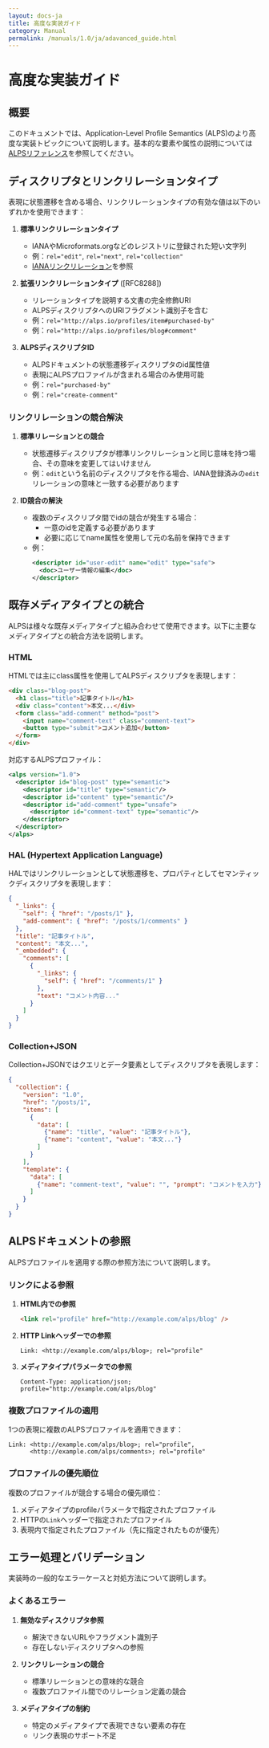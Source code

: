 ```yaml
---
layout: docs-ja
title: 高度な実装ガイド
category: Manual
permalink: /manuals/1.0/ja/adavanced_guide.html
---
```


# 高度な実装ガイド

## 概要

このドキュメントでは、Application-Level Profile Semantics (ALPS)のより高度な実装トピックについて説明します。基本的な要素や属性の説明については[ALPSリファレンス](reference.html)を参照してください。

## ディスクリプタとリンクリレーションタイプ

表現に状態遷移を含める場合、リンクリレーションタイプの有効な値は以下のいずれかを使用できます：

1. **標準リンクリレーションタイプ**
    - IANAやMicroformats.orgなどのレジストリに登録された短い文字列
    - 例：`rel="edit"`, `rel="next"`, `rel="collection"`
    - [IANAリンクリレーション](https://www.iana.org/assignments/link-relations/)を参照

2. **拡張リンクリレーションタイプ** ([RFC8288])
    - リレーションタイプを説明する文書の完全修飾URI
    - ALPSディスクリプタへのURIフラグメント識別子を含む
    - 例：`rel="http://alps.io/profiles/item#purchased-by"`
    - 例：`rel="http://alps.io/profiles/blog#comment"`

3. **ALPSディスクリプタID**
    - ALPSドキュメントの状態遷移ディスクリプタのid属性値
    - 表現にALPSプロファイルが含まれる場合のみ使用可能
    - 例：`rel="purchased-by"`
    - 例：`rel="create-comment"`

### リンクリレーションの競合解決

1. **標準リレーションとの競合**
    - 状態遷移ディスクリプタが標準リンクリレーションと同じ意味を持つ場合、その意味を変更してはいけません
    - 例：`edit`という名前のディスクリプタを作る場合、IANA登録済みの`edit`リレーションの意味と一致する必要があります

2. **ID競合の解決**
    - 複数のディスクリプタ間でidの競合が発生する場合：
        - 一意のidを定義する必要があります
        - 必要に応じてname属性を使用して元の名前を保持できます
    - 例：
      ```xml
      <descriptor id="user-edit" name="edit" type="safe">
        <doc>ユーザー情報の編集</doc>
      </descriptor>
      ```

## 既存メディアタイプとの統合

ALPSは様々な既存メディアタイプと組み合わせて使用できます。以下に主要なメディアタイプとの統合方法を説明します。

### HTML

HTMLでは主にclass属性を使用してALPSディスクリプタを表現します：

```html
<div class="blog-post">
  <h1 class="title">記事タイトル</h1>
  <div class="content">本文...</div>
  <form class="add-comment" method="post">
    <input name="comment-text" class="comment-text">
    <button type="submit">コメント追加</button>
  </form>
</div>
```

対応するALPSプロファイル：
```xml
<alps version="1.0">
  <descriptor id="blog-post" type="semantic">
    <descriptor id="title" type="semantic"/>
    <descriptor id="content" type="semantic"/>
    <descriptor id="add-comment" type="unsafe">
      <descriptor id="comment-text" type="semantic"/>
    </descriptor>
  </descriptor>
</alps>
```

### HAL (Hypertext Application Language)

HALではリンクリレーションとして状態遷移を、プロパティとしてセマンティックディスクリプタを表現します：

```json
{
  "_links": {
    "self": { "href": "/posts/1" },
    "add-comment": { "href": "/posts/1/comments" }
  },
  "title": "記事タイトル",
  "content": "本文...",
  "_embedded": {
    "comments": [
      {
        "_links": {
          "self": { "href": "/comments/1" }
        },
        "text": "コメント内容..."
      }
    ]
  }
}
```

### Collection+JSON

Collection+JSONではクエリとデータ要素としてディスクリプタを表現します：

```json
{
  "collection": {
    "version": "1.0",
    "href": "/posts/1",
    "items": [
      {
        "data": [
          {"name": "title", "value": "記事タイトル"},
          {"name": "content", "value": "本文..."}
        ]
      }
    ],
    "template": {
      "data": [
        {"name": "comment-text", "value": "", "prompt": "コメントを入力"}
      ]
    }
  }
}
```

## ALPSドキュメントの参照

ALPSプロファイルを適用する際の参照方法について説明します。

### リンクによる参照

1. **HTML内での参照**
   ```html
   <link rel="profile" href="http://example.com/alps/blog" />
   ```

2. **HTTP Linkヘッダーでの参照**
   ```http
   Link: <http://example.com/alps/blog>; rel="profile"
   ```

3. **メディアタイプパラメータでの参照**
   ```http
   Content-Type: application/json; profile="http://example.com/alps/blog"
   ```

### 複数プロファイルの適用

1つの表現に複数のALPSプロファイルを適用できます：

```http
Link: <http://example.com/alps/blog>; rel="profile",
      <http://example.com/alps/comments>; rel="profile"
```

### プロファイルの優先順位

複数のプロファイルが競合する場合の優先順位：

1. メディアタイプのprofileパラメータで指定されたプロファイル
2. HTTPの`Link`ヘッダーで指定されたプロファイル
3. 表現内で指定されたプロファイル（先に指定されたものが優先）

## エラー処理とバリデーション

実装時の一般的なエラーケースと対処方法について説明します。

### よくあるエラー

1. **無効なディスクリプタ参照**
    - 解決できないURLやフラグメント識別子
    - 存在しないディスクリプタへの参照

2. **リンクリレーションの競合**
    - 標準リレーションとの意味的な競合
    - 複数プロファイル間でのリレーション定義の競合

3. **メディアタイプの制約**
    - 特定のメディアタイプで表現できない要素の存在
    - リンク表現のサポート不足


